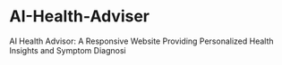 # AI-Health-Adviser
AI Health Advisor: A Responsive Website Providing Personalized Health Insights and Symptom Diagnosi
